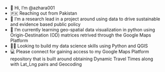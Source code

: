 - 👋 Hi, I’m @azhara001
- :pakistan: Reaching out from Pakistan 
- 👀 I’m a research lead in a project around using data to drive sustainable and evidence based public policy
- 🌱 I’m currently learning geo-spatial data visualization in python using Origin-Destination (OD) matrices retrived through the Google Maps Platform
- :student: Looking to build my data science skills using Python and QGIS
- :computer: Please connect for gaining access to my Google Maps Platform repository that is built around obtaining Dynamic Travel Times along with Lat_Lng pairs and Geocoding

<!---
azhara001/azhara001 is a ✨ special ✨ repository because its `README.md` (this file) appears on your GitHub profile.
You can click the Preview link to take a look at your changes.
--->
